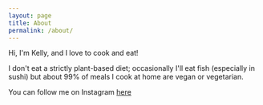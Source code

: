 ```yaml
---
layout: page
title: About
permalink: /about/
---
```


Hi, I'm Kelly, and I love to cook and eat!

I don't eat a strictly plant-based diet; occasionally I'll eat fish (especially in sushi) but about 99% of meals I cook at home are vegan or vegetarian.

You can follow me on Instagram [here](https://www.instagram.com/jellienoms/)
